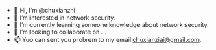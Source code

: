 - 👋 Hi, I’m @chuxianzhi
- 👀 I’m interested in network security.
- 🌱 I’m currently learning someone knowledge about network security.
- 💞️ I’m looking to collaborate on ...
- 📫 Yuo can sent you probrem to my email chuxianziai@gmail.com.

<!---
chuxianzhi/chuxianzhi is a ✨ special ✨ repository because its `README.md` (this file) appears on your GitHub profile.
You can click the Preview link to take a look at your changes.
--->
